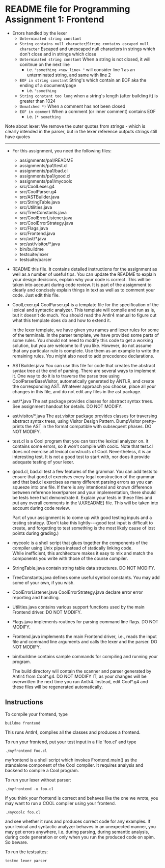 # README file for Programming Assignment 1: Frontend

- Errors handled by the lexer
  - `Unterminated string constant`
  - `String contains null character`/`String contains escaped null character` Escaped and unescaped null characters in strings which don't close and in strings which close
  - `Unterminated string constant` When a string is not closed, it will conitnue on the next line
    - i.e. `"something <new_line> "` will consider line 1 as an unterminated string, and same with line 2
  - `EOF in string constant` String's which contain an EOF aka the ending of a document/page
    - i.e. `"something`
  - `String constant too long` when a string's length (after building it) is greater than 1024
  - `Unmatched *)` When a comment has not been closed
  - `EOF in comment` When a comment (or inner comment) contains EOF
    - i.e. `(* something`

Note about lexer: We remove the outer quotes from strings - which is clearly intended in the parser, but in the lexer reference outputs strings still have quotes

---

- For this assignment, you need the following files:

  - assignments/pa1/README
  - assignments/pa1/test.cl
  - assignments/pa1/bad.cl
  - assignments/pa1/good.cl
  - assignments/pa1/mycoolc
  - src/CoolLexer.g4
  - src/CoolParser.g4
  - src/ASTBuilder.java
  - src/StringTable.java
  - src/Utilities.java
  - src/TreeConstants.java
  - src/CoolErrorListener.java
  - src/CoolErrorStrategy.java
  - src/Flags.java
  - src/Frontend.java
  - src/ast/\*.java
  - src/ast/visitor/\*.java
  - bin/buildme
  - testsuite/lexer
  - testsuite/parser

- README this file. It contains detailed instructions for the
  assignment as well as a number of useful tips. You can update
  the README to explain your design decisions, explain why your
  code is correct. This will be taken into account during code
  review. It is part of the assignment to clearly and concisely
  explain things in text as well as to comment your code. Just
  edit this file.

- CoolLexer.g4 CoolParser.g4 is a template file for the
  specification of the lexical and syntactic analyzer. This
  template will compile and run as is, but it doesn't do much.
  You should read the Antlr4 manual to figure out what this
  template does do and how to extend it.

  In the lexer template, we have given you names and lexer rules
  for some of the terminals. In the parser template, we have
  provided some parts of some rules. You should not need to
  modify this code to get a working solution, but you are
  welcome to if you like. However, do not assume that any
  particular rule is complete. Use them as an example to write
  the remaining rules. You might also need to add precedence
  declarations.

- ASTBuilder.java You can use this file for code that creates the
  abstract syntax tree at the end of parsing. There are several
  ways to implement it. One way to do it is to traverse the
  parse tree using CoolParserBaseVisitor, automatically
  generated by ANTLR, and create the corresponding AST. Whatever
  approach you choose, place all your changes in this file, and
  do not edit any files in the ast package.

- ast/\*.java
  The ast package provides classes for abstract syntax trees.
  See assignment handout for details.
  DO NOT MODIFY.

- ast/visitor/\*.java The ast.visitor package provides classes
  for traversing abstract syntax trees, using Visitor Design
  Pattern. DumpVisitor pretty-prints the AST in the format
  compatible with subsequent phases.
  DO NOT MODIFY.

- test.cl is a Cool program that you can test the lexical
  analyzer on. It contains some errors, so it won't compile with
  coolc. Note that test.cl does not exercise all lexical
  constructs of Cool. Nevertheless, it is an interesting test.
  It is not a good test to start with, nor does it provide
  adequate testing of your lexer.

- good.cl, bad.cl test a few features of the grammar. You can
  add tests to ensure that good.cl exercises every legal
  construction of the grammar and that bad.cl exercises as many
  different parsing errors as you can squeeze into one file. If
  there is any intentional and known difference between reference
  lexer/parser and your implementation, there should be tests here
  that demonstrate it. Explain your tests in these
  files and put any overall comments in the \U{README} file.
  This will be taken into account during code review.

  Part of your assignment is to come up with good testing inputs
  and a testing strategy. (Don't take this lightly---good test
  input is difficult to create, and forgetting to test something
  is the most likely cause of lost points during grading.)

- mycoolc is a shell script that glues together the components of the
  compiler using Unix pipes instead of statically linking code.  
   While inefficient, this architecture makes it easy to mix and match
  the components you write with those of the course compiler.

- StringTable.java contain string table data structures.
  DO NOT MODIFY.

- TreeConstants.java defines some useful symbol constants.
  You may add some of your own, if you wish.

- CoolErrorListener.java CoolErrorStrategy.java declare error
  error reporting and handling.

- Utilities.java contains various support functions used by the
  main Frontend driver.
  DO NOT MODIFY.

- Flags.java implements routines for parsing command line flags.
  DO NOT MODIFY.

- Frontend.java implements the main Frontend driver, i.e., reads
  the input file and command line arguments and calls the
  lexer and the parser.
  DO NOT MODIFY.

- bin/buildme contains sample commands for compiling and running your
  program.

  The build directory will contain the scanner and parser generated by
  Antlr4 from Cool*.g4. DO NOT MODIFY IT, as your changes will
  be overwritten the next time you run Antlr4. Instead, edit Cool*.g4
  and these files will be regenerated automatically.

## Instructions

To compile your frontend, type

    buildme frontend

This runs Antlr4, compiles all the classes and produces a frontend.

To run your frontend, put your test input in a file 'foo.cl' and type

    ./myfrontend foo.cl

myfrontend is a shell script which invokes Frontend.main() as
the standalone component of the Cool compiler. It requires
analysis and backend to compile a Cool program.

To run your lexer without parser:

    ./myfrontend -x foo.cl

If you think your frontend is correct and behaves like
the one we wrote, you may want to run a COOL compiler using
your frontend.

    ./mycoolc foo.cl

and see whether it runs and produces correct code for any
examples. If your lexical and syntactic analyzer behaves in
an unexpected manner, you may get errors anywhere, i.e. during
parsing, during semantic analysis, during code generation or
only when you run the produced code on spim. So beware.

To run the testsuites:

    testme lexer parser

